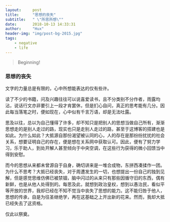 ```yaml
---
layout:     post
title:      "思想的丧失"
subtitle:   " \"所思所想\""
date:       2018-10-13 14:33:31
author:     "Hux"
header-img: "img/post-bg-2015.jpg"
tags:
    - negative
    - life
---
```

> Beginning!

### 思想的丧失

文字的力量总是有限的，心中所想能表达的仅有些许。

读了不少的书籍，问及兴趣往往可以说喜爱读书，且不分类别不分作者，雨露均沾，说话行文亦非要引上一段才肯罢休，但是扪心自问，真正的思考能有几分。因此每当落笔之时，便如现在，心中似有千言万语，却是无法吐露。

思及以往，总以为自己懂得了许多，却不知只是把别人的思想当做自己所有，渐渐思想走的是别人走过的路，现实也只是走别人走过的路，甚至于这博客的搭建也是如此。为什么如此？大抵源自那份渴望被认同的心，人的存在是那纷纷扰扰的社会关系，想要证明自己的存在，便是想在关系网中获取认可。因此，便有了努力学习，乐于助人，到处开解人甚至倾向于中央空调，在这些行为获得的微小回馈当中得到安慰。

而今的思想从来都未曾源自于自身，确切讲来是一堆合成物，东拼西凑揉作一团。为什么不思考？大抵已经丧失，对于周遭发生的一切，也想提出一份自己的独到见解，但是感觉思维仿佛已被禁锢，脑中闪过的从来只有那些因循守旧的东西，偶有新鲜，也是从他人处得到的。每思及此，就想到政治皇权，想到以愚治民，看似平等开放的世界，我却已经在不知不觉当中丧失了思想的能力。这不能归咎于他人，思想的传承，自是为往圣继绝学，再在这基础之上开出新的花来。然而，我却大抵已经失去了这资格。

仅此以祭奠。